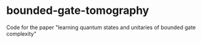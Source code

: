 # bounded-gate-tomography
Code for the paper "learning quantum states and unitaries of bounded gate complexity"
